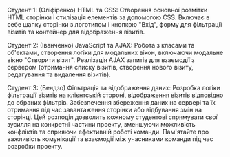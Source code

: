 Студент 1: (Оліфіренко)
HTML та CSS: Створення основної розмітки HTML сторінки і стилізація елементів за допомогою CSS. Включає в себе шапку сторінки з логотипом і кнопкою "Вхід", форму для фільтрації візитів та контейнер для відображення візитів.

Студент 2: (Іванченко)
JavaScript та AJAX: Робота з класами та об'єктами, створення логіки для модальних вікон, включаючи модальне вікно "Створити візит". Реалізація AJAX запитів для взаємодії з сервером (отримання списку візитів, створення нового візиту, редагування та видалення візитів).

Студент 3: (Бендзо)
Фільтрація та відображення даних: Розробка логіки фільтрації візитів на клієнтській стороні, відображення візитів відповідно до обраних фільтрів. Забезпечення збереження даних на сервері та їх отримання під час завантаження сторінки або відбування змін на сторінці.
Цей розподіл дозволить кожному студентові спрямувати свої зусилля на конкретні частини проекту, зменшуючи можливість конфліктів та сприяючи ефективній роботі команди. Пам'ятайте про важливість комунікації та взаємодії між учасниками команди під час розробки проекту.